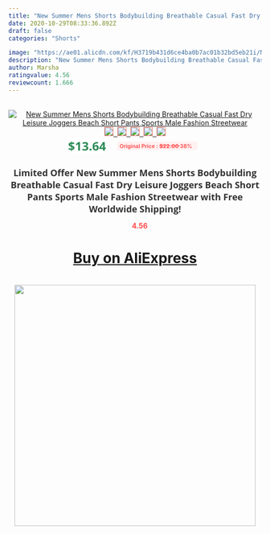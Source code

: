 ```yaml
---
title: "New Summer Mens Shorts Bodybuilding Breathable Casual Fast Dry Leisure Joggers Beach Short Pants Sports Male Fashion Streetwear"
date: 2020-10-29T08:33:36.892Z
draft: false
categories: "Shorts"

image: "https://ae01.alicdn.com/kf/H3719b431d6ce4ba0b7ac01b32bd5eb21i/New-Summer-Mens-Shorts-Bodybuilding-Breathable-Casual-Fast-Dry-Leisure-Joggers-Beach-Short-Pants-Sports-Male.jpg"
description: "New Summer Mens Shorts Bodybuilding Breathable Casual Fast Dry Leisure Joggers Beach Short Pants Sports Male Fashion Streetwear"
author: Marsha
ratingvalue: 4.56
reviewcount: 1.666
---
```

<br>
<div style="text-align: center;">
<a href="https://s.click.aliexpress.com/e/_AZYuRj" target="_blank" rel="nofollow noopener noreferrer"><img alt="New Summer Mens Shorts Bodybuilding Breathable Casual Fast Dry Leisure Joggers Beach Short Pants Sports Male Fashion Streetwear" class="magnifier-image" src="https://ae01.alicdn.com/kf/H3719b431d6ce4ba0b7ac01b32bd5eb21i/New-Summer-Mens-Shorts-Bodybuilding-Breathable-Casual-Fast-Dry-Leisure-Joggers-Beach-Short-Pants-Sports-Male.jpg_640x640.jpg">
<br>
<img style="border:1px solid salmon" src="https://ae01.alicdn.com/kf/H3719b431d6ce4ba0b7ac01b32bd5eb21i/New-Summer-Mens-Shorts-Bodybuilding-Breathable-Casual-Fast-Dry-Leisure-Joggers-Beach-Short-Pants-Sports-Male.jpg_120x120.jpg">&nbsp;&nbsp;<img style="border:1px solid salmon" src="https://ae01.alicdn.com/kf/Hfabf657354074712ac55b4894a111190Q/New-Summer-Mens-Shorts-Bodybuilding-Breathable-Casual-Fast-Dry-Leisure-Joggers-Beach-Short-Pants-Sports-Male.jpg_120x120.jpg">&nbsp;&nbsp;<img style="border:1px solid salmon" src="https://ae01.alicdn.com/kf/H873a229ce8384e2e94197e6df275e56ee/New-Summer-Mens-Shorts-Bodybuilding-Breathable-Casual-Fast-Dry-Leisure-Joggers-Beach-Short-Pants-Sports-Male.jpg_120x120.jpg">&nbsp;&nbsp;<img style="border:1px solid salmon" src="https://ae01.alicdn.com/kf/H5f26599dfe904868a6265a81b66d5542A/New-Summer-Mens-Shorts-Bodybuilding-Breathable-Casual-Fast-Dry-Leisure-Joggers-Beach-Short-Pants-Sports-Male.jpg_120x120.jpg">&nbsp;&nbsp;<img style="border:1px solid salmon" src="https://ae01.alicdn.com/kf/Hbd0c921dae8943ef82e3226ce982aa484/New-Summer-Mens-Shorts-Bodybuilding-Breathable-Casual-Fast-Dry-Leisure-Joggers-Beach-Short-Pants-Sports-Male.jpg_120x120.jpg"></a></div><br0>
<div style="text-align: center;"><span style="background-color: white; border: 0px; box-sizing: border-box; color: seagreen; display: inline-block; font-family: &quot;open sans&quot; , &quot;arial&quot; , &quot;helvetica&quot; , sans-serif , &quot;heiti&quot;; font-size: 24px; font-stretch: inherit; font-weight: 700; line-height: inherit; margin: 0px 10px 0px 0px; padding: 0px; vertical-align: middle;">$13.64 </span>
<span style="background: rgb(255 , 241 , 241); border-radius: 3px; border: 0px; box-sizing: border-box; color: #ff4747; display: inline-block; font-family: inherit; font-size: 12px; font-stretch: inherit; font-style: inherit; font-variant: inherit; font-weight: 600; line-height: inherit; margin: 0px; padding: 2px 5px; transform: scale(0.9); vertical-align: middle;">Original Price : <b style="text-decoration: line-through;">$22.00 </b> 38%&nbsp;&nbsp;</span></div>
<h1 style="color: #333333; display: inline-block; font-family: &quot;open sans&quot; , &quot;arial&quot; , &quot;helvetica&quot; , sans-serif , &quot;heiti&quot;; font-size: 18px; font-stretch: inherit; font-weight: 700; text-align: center;">Limited Offer New Summer Mens Shorts Bodybuilding Breathable Casual Fast Dry Leisure Joggers Beach Short Pants Sports Male Fashion Streetwear with Free Worldwide Shipping!</h1>
<div style="color: #ff4747; text-align: center;">
<img src="https://4.bp.blogspot.com/-M0ZcTcb-5uY/XleCXlxnR4I/AAAAAAAAAEc/OrjgMkXV1oMQFaCRZj5HQwOCBcu3w1FegCPcBGAYYCw/s1600/star.png" style="height: 15px;">&nbsp;<b>4.56</b></div>
<div class="button_cont" align="center"><a class="buynow_a" href="https://s.click.aliexpress.com/e/_AZYuRj" target="_blank" rel="nofollow noopener noreferrer"><H1>Buy on AliExpress</H1></a></div><br>
<div class="separator" style="clear: both; text-align: center;">
<img src="https://lh3.googleusercontent.com/-pTy5HemUv9M/XlePHvY0dAI/AAAAAAAAAE4/0nX5iRUoIWY8eMW9Dpxeirr157OZliDIgCLcBGAsYHQ/s1600/badge.gif" width="480">
</div>

